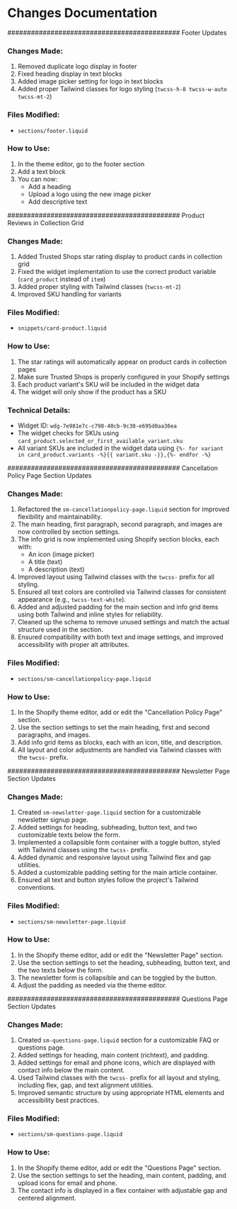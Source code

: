 # Changes Documentation

############################################ Footer Updates

### Changes Made:

1. Removed duplicate logo display in footer
2. Fixed heading display in text blocks
3. Added image picker setting for logo in text blocks
4. Added proper Tailwind classes for logo styling (`twcss-h-8 twcss-w-auto twcss-mt-2`)

### Files Modified:

- `sections/footer.liquid`

### How to Use:

1. In the theme editor, go to the footer section
2. Add a text block
3. You can now:
   - Add a heading
   - Upload a logo using the new image picker
   - Add descriptive text

############################################ Product Reviews in Collection Grid

### Changes Made:

1. Added Trusted Shops star rating display to product cards in collection grid
2. Fixed the widget implementation to use the correct product variable (`card_product` instead of `item`)
3. Added proper styling with Tailwind classes (`twcss-mt-2`)
4. Improved SKU handling for variants

### Files Modified:

- `snippets/card-product.liquid`

### How to Use:

1. The star ratings will automatically appear on product cards in collection pages
2. Make sure Trusted Shops is properly configured in your Shopify settings
3. Each product variant's SKU will be included in the widget data
4. The widget will only show if the product has a SKU

### Technical Details:

- Widget ID: `wdg-7e981e7c-c798-40cb-9c30-e695d0aa36ea`
- The widget checks for SKUs using `card_product.selected_or_first_available_variant.sku`
- All variant SKUs are included in the widget data using `{%- for variant in card_product.variants -%}{{ variant.sku -}},{%- endfor -%}`

############################################ Cancellation Policy Page Section Updates

### Changes Made:

1. Refactored the `sm-cancellationpolicy-page.liquid` section for improved flexibility and maintainability.
2. The main heading, first paragraph, second paragraph, and images are now controlled by section settings.
3. The info grid is now implemented using Shopify section blocks, each with:
   - An icon (image picker)
   - A title (text)
   - A description (text)
4. Improved layout using Tailwind classes with the `twcss-` prefix for all styling.
5. Ensured all text colors are controlled via Tailwind classes for consistent appearance (e.g., `twcss-text-white`).
6. Added and adjusted padding for the main section and info grid items using both Tailwind and inline styles for reliability.
7. Cleaned up the schema to remove unused settings and match the actual structure used in the section.
8. Ensured compatibility with both text and image settings, and improved accessibility with proper alt attributes.

### Files Modified:

- `sections/sm-cancellationpolicy-page.liquid`

### How to Use:

1. In the Shopify theme editor, add or edit the "Cancellation Policy Page" section.
2. Use the section settings to set the main heading, first and second paragraphs, and images.
3. Add info grid items as blocks, each with an icon, title, and description.
4. All layout and color adjustments are handled via Tailwind classes with the `twcss-` prefix.

############################################ Newsletter Page Section Updates

### Changes Made:

1. Created `sm-newsletter-page.liquid` section for a customizable newsletter signup page.
2. Added settings for heading, subheading, button text, and two customizable texts below the form.
3. Implemented a collapsible form container with a toggle button, styled with Tailwind classes using the `twcss-` prefix.
4. Added dynamic and responsive layout using Tailwind flex and gap utilities.
5. Added a customizable padding setting for the main article container.
6. Ensured all text and button styles follow the project's Tailwind conventions.

### Files Modified:

- `sections/sm-newsletter-page.liquid`

### How to Use:

1. In the Shopify theme editor, add or edit the "Newsletter Page" section.
2. Use the section settings to set the heading, subheading, button text, and the two texts below the form.
3. The newsletter form is collapsible and can be toggled by the button.
4. Adjust the padding as needed via the theme editor.

############################################ Questions Page Section Updates

### Changes Made:

1. Created `sm-questions-page.liquid` section for a customizable FAQ or questions page.
2. Added settings for heading, main content (richtext), and padding.
3. Added settings for email and phone icons, which are displayed with contact info below the main content.
4. Used Tailwind classes with the `twcss-` prefix for all layout and styling, including flex, gap, and text alignment utilities.
5. Improved semantic structure by using appropriate HTML elements and accessibility best practices.

### Files Modified:

- `sections/sm-questions-page.liquid`

### How to Use:

1. In the Shopify theme editor, add or edit the "Questions Page" section.
2. Use the section settings to set the heading, main content, padding, and upload icons for email and phone.
3. The contact info is displayed in a flex container with adjustable gap and centered alignment.
